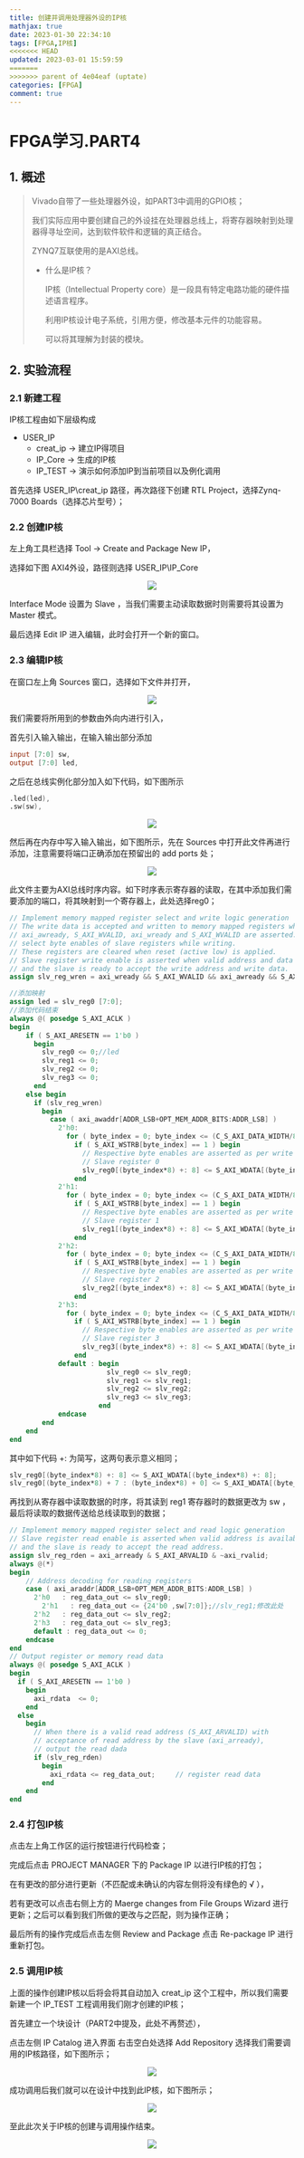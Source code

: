 ```yaml
---
title: 创建并调用处理器外设的IP核
mathjax: true
date: 2023-01-30 22:34:10
tags: [FPGA,IP核]
<<<<<<< HEAD
updated: 2023-03-01 15:59:59
=======
>>>>>>> parent of 4e04eaf (uptate)
categories: [FPGA]
comment: true
---
```

# FPGA学习.PART4

## 1. 概述

> Vivado自带了一些处理器外设，如PART3中调用的GPIO核；
>
> 我们实际应用中要创建自己的外设挂在处理器总线上，将寄存器映射到处理器得寻址空间，达到软件软件和逻辑的真正结合。
>
> ZYNQ7互联使用的是AXI总线。
>
> + 什么是IP核？
>
>   IP核（Intellectual Property core）是一段具有特定电路功能的硬件描述语言程序。
>
>   利用IP核设计电子系统，引用方便，修改基本元件的功能容易。
>
>   可以将其理解为封装的模块。

## 2. 实验流程

### 2.1 新建工程

IP核工程由如下层级构成

+ USER_IP
  + creat_ip -> 建立IP得项目
  + IP_Core  -> 生成的IP核
  + IP_TEST -> 演示如何添加IP到当前项目以及例化调用

首先选择 USER_IP\creat_ip 路径，再次路径下创建 RTL Project，选择Zynq-7000 Boards（选择芯片型号）；

### 2.2 创建IP核

左上角工具栏选择 Tool -> Create and Package New IP，

选择如下图 AXI4外设，路径则选择 USER_IP\IP_Core
<div align = "center"><img src="创建AXI4.png"  width=""  height = "" /></div>

Interface Mode 设置为 Slave ，当我们需要主动读取数据时则需要将其设置为 Master 模式。

最后选择 Edit IP 进入编辑，此时会打开一个新的窗口。

### 2.3 编辑IP核

在窗口左上角 Sources 窗口，选择如下文件并打开，

<div align = "center"><img src="IP_Sources.png"  width=""  height = "" /></div>

我们需要将所用到的参数由外向内进行引入，

首先引入输入输出，在输入输出部分添加

```verilog
input [7:0] sw,
output [7:0] led,
```

之后在总线实例化部分加入如下代码，如下图所示

```verilog
.led(led),
.sw(sw),
```

<div align = "center"><img src="AXI_inst.png"  width=""  height = "" /></div>

然后再在内存中写入输入输出，如下图所示，先在 Sources 中打开此文件再进行添加，注意需要将端口正确添加在预留出的 add ports 处；

<div align = "center"><img src="USER_ports.png"  width=""  height = "" /></div>

此文件主要为AXI总线时序内容。如下时序表示寄存器的读取，在其中添加我们需要添加的端口，将其映射到一个寄存器上，此处选择reg0；

```verilog
// Implement memory mapped register select and write logic generation
// The write data is accepted and written to memory mapped registers when
// axi_awready, S_AXI_WVALID, axi_wready and S_AXI_WVALID are asserted. Write strobes are used to
// select byte enables of slave registers while writing.
// These registers are cleared when reset (active low) is applied.
// Slave register write enable is asserted when valid address and data are available
// and the slave is ready to accept the write address and write data.
assign slv_reg_wren = axi_wready && S_AXI_WVALID && axi_awready && S_AXI_AWVALID;

//添加映射
assign led = slv_reg0 [7:0];
//添加代码结束
always @( posedge S_AXI_ACLK )
begin
	if ( S_AXI_ARESETN == 1'b0 )
	  begin
	    slv_reg0 <= 0;//led
	    slv_reg1 <= 0;
	    slv_reg2 <= 0;
	    slv_reg3 <= 0;
	  end 
	else begin
	  if (slv_reg_wren)
	    begin
	      case ( axi_awaddr[ADDR_LSB+OPT_MEM_ADDR_BITS:ADDR_LSB] )
	        2'h0:
	          for ( byte_index = 0; byte_index <= (C_S_AXI_DATA_WIDTH/8)-1; byte_index = byte_index+1 )
	            if ( S_AXI_WSTRB[byte_index] == 1 ) begin
	              // Respective byte enables are asserted as per write strobes 
	              // Slave register 0
	              slv_reg0[(byte_index*8) +: 8] <= S_AXI_WDATA[(byte_index*8) +: 8];
	            end  
	        2'h1:
	          for ( byte_index = 0; byte_index <= (C_S_AXI_DATA_WIDTH/8)-1; byte_index = byte_index+1 )
	            if ( S_AXI_WSTRB[byte_index] == 1 ) begin
	              // Respective byte enables are asserted as per write strobes 
	              // Slave register 1
	              slv_reg1[(byte_index*8) +: 8] <= S_AXI_WDATA[(byte_index*8) +: 8];
	            end  
	        2'h2:
	          for ( byte_index = 0; byte_index <= (C_S_AXI_DATA_WIDTH/8)-1; byte_index = byte_index+1 )
	            if ( S_AXI_WSTRB[byte_index] == 1 ) begin
	              // Respective byte enables are asserted as per write strobes 
	              // Slave register 2
	              slv_reg2[(byte_index*8) +: 8] <= S_AXI_WDATA[(byte_index*8) +: 8];
	            end  
	        2'h3:
	          for ( byte_index = 0; byte_index <= (C_S_AXI_DATA_WIDTH/8)-1; byte_index = byte_index+1 )
	            if ( S_AXI_WSTRB[byte_index] == 1 ) begin
	              // Respective byte enables are asserted as per write strobes 
	              // Slave register 3
	              slv_reg3[(byte_index*8) +: 8] <= S_AXI_WDATA[(byte_index*8) +: 8];
	            end  
	        default : begin
	                    slv_reg0 <= slv_reg0;
	                    slv_reg1 <= slv_reg1;
	                    slv_reg2 <= slv_reg2;
	                    slv_reg3 <= slv_reg3;
	                  end
	        endcase
	    end
	end
end    
```

其中如下代码 +: 为简写，这两句表示意义相同；

```verilog
slv_reg0[(byte_index*8) +: 8] <= S_AXI_WDATA[(byte_index*8) +: 8];
slv_reg0[(byte_index*8) + 7 : (byte_index*8) + 0] <= S_AXI_WDATA[(byte_index*8) + 7 : (byte_index*8) + 0];
```

再找到从寄存器中读取数据的时序，将其读到 reg1 寄存器时的数据更改为 sw ，最后将读取的数据传送给总线读取到的数据；

```verilog
// Implement memory mapped register select and read logic generation
// Slave register read enable is asserted when valid address is available
// and the slave is ready to accept the read address.
assign slv_reg_rden = axi_arready & S_AXI_ARVALID & ~axi_rvalid;
always @(*)
begin
	// Address decoding for reading registers
	case ( axi_araddr[ADDR_LSB+OPT_MEM_ADDR_BITS:ADDR_LSB] )
	  2'h0   : reg_data_out <= slv_reg0;
        2'h1   : reg_data_out <= {24'b0 ,sw[7:0]};//slv_reg1;修改此处
	  2'h2   : reg_data_out <= slv_reg2;
	  2'h3   : reg_data_out <= slv_reg3;
	  default : reg_data_out <= 0;
    endcase
end
// Output register or memory read data
always @( posedge S_AXI_ACLK )
begin
  if ( S_AXI_ARESETN == 1'b0 )
  	begin
	  axi_rdata  <= 0;
	end 
  else
	begin  
	  // When there is a valid read address (S_AXI_ARVALID) with 
	  // acceptance of read address by the slave (axi_arready), 
	  // output the read dada 
	  if (slv_reg_rden)
	    begin
	      axi_rdata <= reg_data_out;     // register read data
	    end   
	end
end  
```

### 2.4 打包IP核

点击左上角工作区的运行按钮进行代码检查；

完成后点击 PROJECT MANAGER 下的 Package IP 以进行IP核的打包；

在有更改的部分进行更新（不匹配或未确认的内容左侧将没有绿色的 √ ），

若有更改可以点击右侧上方的 Maerge changes from File Groups Wizard 进行更新；之后可以看到我们所做的更改与之匹配，则为操作正确；

最后所有的操作完成后点击左侧 Review and Package 点击 Re-package IP 进行重新打包。

### 2.5 调用IP核

上面的操作创建IP核以后将会将其自动加入 creat_ip 这个工程中，所以我们需要新建一个 IP_TEST 工程调用我们刚才创建的IP核；

首先建立一个块设计（PART2中提及，此处不再赘述），

点击左侧 IP Catalog 进入界面 右击空白处选择 Add Repository 选择我们需要调用的IP核路径，如下图所示；

<div align = "center"><img src="ip_catalog.png"  width=""  height = "" /></div>

成功调用后我们就可以在设计中找到此IP核，如下图所示；

<div align = "center"><img src="block.png"  width=""  height = "" /></div>

至此此次关于IP核的创建与调用操作结束。

<div align = "center"><img src="宵宫.png"  width=""  height = "" /></div>